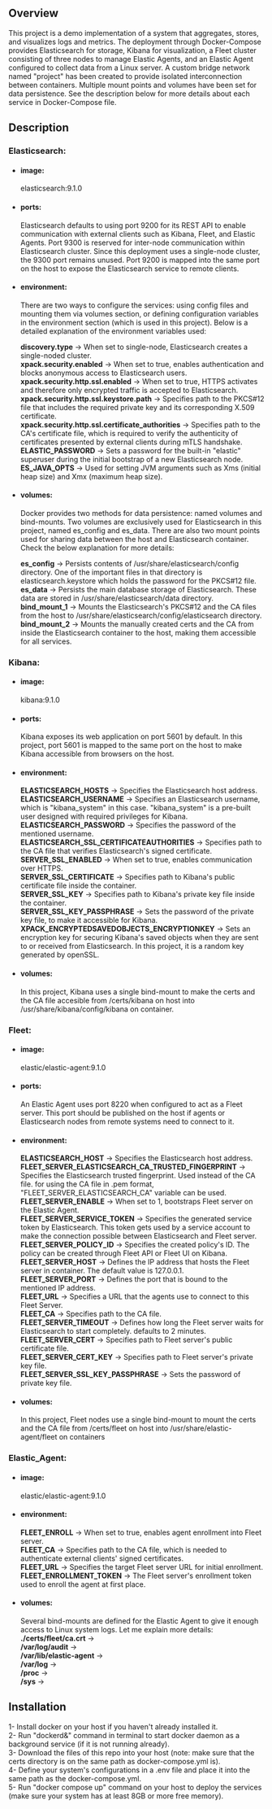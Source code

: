 ## Overview
This project is a demo implementation of a system that aggregates, stores, and visualizes logs and metrics. The deployment through Docker-Compose provides Elasticsearch for storage, Kibana for visualization, a Fleet cluster consisting of three nodes to manage Elastic Agents, and an Elastic Agent configured to collect data from a Linux server. A custom bridge network named "project" has been created to provide isolated interconnection between containers. Multiple mount points and volumes have been set for data persistence. See the description below for more details about each service in Docker-Compose file.

## Description
### **Elasticsearch**:<br>
- #### image:
  elasticsearch:9.1.0<br>
- #### ports:
  Elasticsearch defaults to using port 9200 for its REST API to enable communication with external clients such as Kibana, Fleet, and Elastic Agents. Port 9300 is reserved for inter-node communication within Elasticsearch cluster. Since this deployment uses a single-node cluster, the 9300 port remains unused. Port 9200 is mapped into the same port on the host to expose the Elasticsearch service to remote clients.<br>
- #### environment:
  There are two ways to configure the services: using config files and mounting them via volumes section, or defining configuration variables in the environment section (which is used in this project). Below is a detailed explanation of the environment variables used:<br>
  
  **discovery.type** -> When set to single-node, Elasticsearch creates a single-noded cluster.<br>
  **xpack.security.enabled** -> When set to true, enables authentication and blocks anonymous access to Elasticsearch users.<br>
  **xpack.security.http.ssl.enabled** -> When set to true, HTTPS activates and therefore only encrypted traffic is accepted to Elasticsearch.<br>
  **xpack.security.http.ssl.keystore.path** -> Specifies path to the PKCS#12 file that includes the required private key and its corresponding X.509 certificate.<br>
  **xpack.security.http.ssl.certificate_authorities** -> Specifies path to the CA's certificate file, which is required to verify the authenticity of certificates presented by external clients during mTLS handshake.<br>
  **ELASTIC_PASSWORD** -> Sets a password for the built-in "elastic" superuser during the initial bootstrap of a new Elasticsearch node.<br>
  **ES_JAVA_OPTS** -> Used for setting JVM arguments such as Xms (initial heap size) and Xmx (maximum heap size).<br>
- #### volumes:
  Docker provides two methods for data persistence: named volumes and bind-mounts. Two volumes are exclusively used for Elasticsearch in this project, named es_config and es_data. There are also two mount points used for sharing data between the host and Elasticsearch container. Check the below explanation for more details:<br>
  
  **es_config** -> Persists contents of /usr/share/elasticsearch/config directory. One of the important files in that directory is elasticsearch.keystore which holds the password for the PKCS#12 file.<br>
  **es_data** -> Persists the main database storage of Elasticsearch. These data are stored in /usr/share/elasticsearch/data directory.<br>
  **bind_mount_1** -> Mounts the Elasticsearch's PKCS#12 and the CA files from the host to /usr/share/elasticsearch/config/elasticsearch directory.<br>
  **bind_mount_2** -> Mounts the manually created certs and the CA from inside the Elasticsearch container to the host, making them accessible for all services.<br>


### **Kibana**:<br>
- #### image:
  kibana:9.1.0<br>
- #### ports:
  Kibana exposes its web application on port 5601 by default. In this project, port 5601 is mapped to the same port on the host to make Kibana accessible from browsers on the host.<br>
- #### environment:
  **ELASTICSEARCH_HOSTS** -> Specifies the Elasticsearch host address.<br>
  **ELASTICSEARCH_USERNAME** -> Specifies an Elasticsearch username, which is "kibana_system" in this case. "kibana_system" is a pre-built user designed with required privileges for Kibana.<br>
  **ELASTICSEARCH_PASSWORD** -> Specifies the password of the mentioned username.<br>
  **ELASTICSEARCH_SSL_CERTIFICATEAUTHORITIES** -> Specifies path to the CA file that verifies Elasticsearch's signed certificate.<br>
  **SERVER_SSL_ENABLED** -> When set to true, enables communication over HTTPS.<br>
  **SERVER_SSL_CERTIFICATE** -> Specifies path to Kibana's public certificate file inside the container.<br>
  **SERVER_SSL_KEY** -> Specifies path to Kibana's private key file inside the container.<br> 
  **SERVER_SSL_KEY_PASSPHRASE** -> Sets the password of the private key file, to make it accessible for Kibana.<br>
  **XPACK_ENCRYPTEDSAVEDOBJECTS_ENCRYPTIONKEY** -> Sets an encryption key for securing Kibana's saved objects when they are sent to or received from Elasticsearch. In this project, it is a random key generated by openSSL.<br>
  
- #### volumes:
  In this project, Kibana uses a single bind-mount to make the certs and the CA file accesible from /certs/kibana on host into /usr/share/kibana/config/kibana on container.<br>


### **Fleet**:<br>
- #### image:
  elastic/elastic-agent:9.1.0<br>
- #### ports:
  An Elastic Agent uses port 8220 when configured to act as a Fleet server. This port should be published on the host if agents or Elasticsearch nodes from remote systems need to connect to it.<br>
- #### environment:
  **ELASTICSEARCH_HOST** -> Specifies the Elasticsearch host address.<br>
  **FLEET_SERVER_ELASTICSEARCH_CA_TRUSTED_FINGERPRINT** -> Specifies the Elasticsearch trusted fingerprint. Used instead of the CA file. for using the CA file in .pem format, "FLEET_SERVER_ELASTICSEARCH_CA" variable can be used.<br>
  **FLEET_SERVER_ENABLE** -> When set to 1, bootstraps Fleet server on the Elastic Agent.<br>
  **FLEET_SERVER_SERVICE_TOKEN** -> Specifies the generated service token by Elasticsearch. This token gets used by a service account to make the connection possible between Elasticsearch and Fleet server.<br>
  **FLEET_SERVER_POLICY_ID** -> Specifies the created policy's ID. The policy can be created through Fleet API or Fleet UI on Kibana.<br>
  **FLEET_SERVER_HOST** -> Defines the IP address that hosts the Fleet server in container. The default value is 127.0.0.1.<br>
  **FLEET_SERVER_PORT** -> Defines the port that is bound to the mentioned IP address.<br>
  **FLEET_URL** -> Specifies a URL that the agents use to connect to this Fleet Server.<br>
  **FLEET_CA** -> Specifies path to the CA file.<br>
  **FLEET_SERVER_TIMEOUT** -> Defines how long the Fleet server waits for Elasticsearch to start completely. defaults to 2 minutes.<br>
  **FLEET_SERVER_CERT** -> Specifies path to Fleet server's public certificate file.<br>
  **FLEET_SERVER_CERT_KEY** -> Specifies path to Fleet server's private key file.<br>
  **FLEET_SERVER_SSL_KEY_PASSPHRASE** -> Sets the password of private key file.<br>
- #### volumes:
  In this project, Fleet nodes use a single bind-mount to mount the certs and the CA file from /certs/fleet on host into /usr/share/elastic-agent/fleet on containers<br>


### **Elastic_Agent**:<br>
- #### image:
  elastic/elastic-agent:9.1.0<br>
- #### environment:
  **FLEET_ENROLL** -> When set to true, enables agent enrollment into Fleet server.<br>
  **FLEET_CA** -> Specifies path to the CA file, which is needed to authenticate external clients' signed certificates.<br>
  **FLEET_URL** -> Specifies the target Fleet server URL for initial enrollment.<br>
  **FLEET_ENROLLMENT_TOKEN** -> The Fleet server's enrollment token used to enroll the agent at first place.<br>
- #### volumes:
  Several bind-mounts are defined for the Elastic Agent to give it enough access to Linux system logs. Let me explain more details:<br>
  **./certs/fleet/ca.crt** -> <br>
  **/var/log/audit** -> <br>
  **/var/lib/elastic-agent** -> <br>
  **/var/log** -> <br>
  **/proc** -> <br>
  **/sys** -> <br>

## Installation
1- Install docker on your host if you haven't already installed it.<br>
2- Run "dockerd&" command in terminal to start docker daemon as a background service (if it is not running already).<br>
3- Download the files of this repo into your host (note: make sure that the certs directory is on the same path as docker-compose.yml is).<br>
4- Define your system's configurations in a .env file and place it into the same path as the docker-compose.yml.<br>
5- Run "docker compose up" command on your host to deploy the services (make sure your system has at least 8GB or more free memory).<br>
